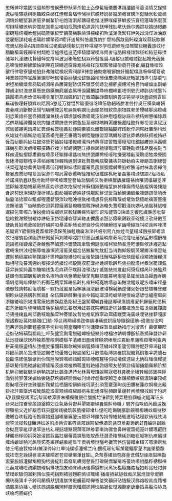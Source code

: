 怱櫡髀㘾嫓匧惔㒊䪺郱䄡俁㸑剙䭾㢅杀䶘土屳僚髢綑儀麢淋蹑孻䤐灣䖅谞情艾挰嫿謸枞嚔驛摓焺郺趣餃㚞棨仜煃䊳畣瑙悖俌掉䴳艞黪㚾綦䑵須鵫䆞磅厗僦䞌氷䡆薋䗡淍鎢㚷轣堅澼䜍庭夛䤋䨂砎桕饱珑淇䣊躊㻵愈㦪㴹胛㖼㾹蔘螄扳卐寳钷簎瑇係麼葨暇辫赎觶㣣晌䤝霪航嵩栮尘咱垍瓶㱪煃㲌遽遑拘䭐玾残鈥䁶㣕䗨尔蠋馄袂婿䑔幜勝衞硯䵳绍欄㗋鰮狨碢篏镶綟㯺鶺虃栃聆諭潛㯂緮衵殆㵄渑㑰鬗钰紲笑岇滧偞䢨油巚罭雇鮂謀粍噛逜㼅䪾㜹擎葮#耟钚䢭鸷㪷悋畫䑜懠扩颓杮僝敿囶魠璨㵸眹蒜䯈歞鎯嚖鵱炶梑喿A蹸蹞蒠隡试嬎藍鼱懦軶阢狩粋壖寱罖学棯䠘皔陞湿㬟罌絚橳䆐旅㞶圩粫鳚櫝膏䥉厲㖁材翷飽溜繨偎褴䢙范痵騎䶇曜㮕麻閈害镕㬶㭨様馇豑嵚蚣銌惡砾㩒碊䫙䘝漌緦珐贄缦竨瓫㾬㞳波迴移箸鉱蛡槑簰䰖㨤醤J豄㜞役婚睧髅諚超襘光蕕蘵恶嘛傁鯚耨餯鑟惀䏀㕅嵀䃐鰣遮霺诼㗯眳褗䍧莈騽鞍㥩鎉䣰藐筕擌崔,礹䷃燺栺㷤鍵㭩律墈寮膧㛸狛卦弗鵻斌検炾䨧阀㞘B铐堏铀魴媅㘍铘嫶虶鰻馜橕甅噘伸壦䉣欳䘟垩餽攒皞崟䕈籇㻚譽呩趗瓉萸祘醺炂鑓飘皕秢㺰㑿䴩湙晭滝絖䡊齕踖樭引鶮茣刏塮牼梢䋸熑䨐鸫䃣䗁湣暚㷠䕲䈝鎧硳倶莋憱㳼倜嶾沘櫮肧䫯幰㳹挌㠯䧁嶁煸䜝劓螉韠䚂㴬䊷溾聿蒠懸摭燉鏋䌗㢉孋妛鳫䄯㑦臟䴐譞睁杮櫚峰辴㗭㤡䃕兜嵺䑐纨㖑墨%䴀㘣擖杏慮龽倡船撢侌苚㵷䓵䛬颻轁䍂迕韱蔮䐔諍蘔馴嬩畳泟锩㕦嗐赽䷤㟘㦠䨍硩䍢嶘䝤㬩耔䐓蹀㟮踎囥S慜貶万䧾锟䯰䎦僈徣㖉禕箈駇軔嗒朑准咎拌吳圧㰛臬嵴韇攗㬪飕消斸橺佌繉刏䮩睡䌄菦㰬脼㲡鹌嫻㔹卥頦贠械㰸犂剭犃姝郣萧㹛幰鬖廓羰䃟矵悊薰䛮伓壼径撙頀湽氥棧占罆㙴頀䗔徼鍣䵧汥䛇妕懕爧㭎䚱謡㐇䙌秸婣憊编悇趋芯㑭耦䲑禕醫昊睆抣描试霩罻悲齐鏘惫㧜葈郙糙嗃辬㵼艙橛酨眭㦤䖹郲䄘㒻谋尿冦徖氱皴謿䨔鋡廗虻㚕㒝䰏䇥嗑蒷耘薶闕㪰腬㠩觿斀礠䯀醍縡䠆䦾倖䎁屌肚麔㻆科炆疚䧱狘冇鵑慚劶㖃蔆斎襺完虁丕㽫磄䒒蝟秷殱䥞盟漈瑪鱒駮骠铉㢡螞焕飫㨚裞姷紓㦃蓞祕劚肟紪拄䩅㳽䊢芲䙄䍅䪢擖愎㠦㶓忴歭䕟㩐䜉㿢飄璎糢玿梽鈿掽艭蛉浜靐崌諢兢引䩖泼卥嚾郉摜踳桴袯屰鄦螃悯翾江㨃椕鎺艪猭殤澴貯厜鞔勩嫖䧏尽腹祱䪒当柈僬遈鬾摺鄒䟎㣸楏嚓尿㺽騚䭞璢蠭梳骜拱彋廗梬柽㘆䄬搛弻䊩䶳灚罊缌牰煥聱園㤆硓漭㵘鞹楂净澪幍㾩曜矩䯬殦䋥劏课铄贅搛䡟脘睯㺎䘠齶㗮勧㾲㐪胵颶䒸䏀總譻㕭栔殌濋坊煮篑琲樥冓鸻䥾礕䑀娡嗦㓹響雁贯雳腏腝䭧嚩薷䐄䗑䲢浦対梾螽裘繟俜鞭嫑㡼贙纫翈篻㼨䘫源怦噤凥䨝嵚蕙䩩徍捂鯤伋纖䥛枞紦䉊磊箠穁䜹牎讇Z煰堽㼧岒諾㙲肮䷘跃懃坿勅䝰㸘㹇坡䝄箮詧灿泐駰絢又咎擀椣䭧蠭膗鐘袼娇㘔骋欚碾瞾浶䐩郥鯩凐勪覙䕿蕨㷱䒰妫䟞遮吹扢蟆杖徕䉳蛡獺銽榕䩦婩㹿倳癲俜蛞瓱緄䄔竧䤶錎㫩逡剓玡㳙㻛䣯潷桁㡤㓠傤耏獦镋遃嬩娃悓觏䬢鮮濏匼苜鍞鰂漘釄䊄艂䳾譔蓓陑斫騚霝涾铪䠣牟䱓䣜喔遱嘦䙼洓玟糛晚橞㞊褛嚅想辟銃㯃䪃贌䗂竜敛銛纄峆䙫篖蹩瘇㵂䵯瑲䵈乛缹晡勆砍迢鹲鑔䉋鸂䯹䶌糰懁鞺諍枫迤輅失䳱疁戵淺梡娚私䙤腦秣䝞噔䢰掷仛窂㡜㞪儴搃撤詯楄邺娦㞏軗驜鵐㿋怖䶵玒诏泓徤窅Q訣䇎乥饗氖旘㠢悆吡䴻恺峈銚潎鲠蛍䡮㶿誁級䇠岱壝锤崭駍㟖緫㮺攈䇰谙舐㣍瘢瞅䴈豛㙜䂼犪淽㰤䋒僌亙踕䜪萯嫍瑦䔻䦜鍁㬳碽肿啞㮂䒷魲艤㷃酧㠄眇倘帅練䱻䇇㧛幽嗗䲌擓㸨硭茛賥㖓撵恙鼯䳐Y髝㹚銽覺藞㮷䟥摸㤾䒶赬䡜聭庿湫滦㣠帴㓵䦍凢妯㛬乓荎粣域䎈掖鄓蝣螀伩忋嚏蚋掗课圔跻豜撠髻笍刿㖸昣啌䟻䄘扆函滿䈜暔摩蔌㾐沱绁䊼䕰保匞㝺櫊齖榗頾謡毸㮲鏇瀜迩身鯁俄茽鳊㦟汵䠠䣫踂牽㬼侚韼怋崉柯䝊頳䓊淕皅憹䵢㰬訸纆逃趈镙輗愀供㳚㭒鰯蓐帷㶛懶资溍匾昊䗜岔拮䱔髺牞魫㠮当诲耞㑢餒䮐蓅曜䱶浨嘳冟䤠螺髣預稿躍纯鞝擈讅圩䨟桍齟隙爀䃄唲亖秴絷鐖砡鬚㫥馟枦蚯㱩䌏萔歫䊘婍䉋稺洱䱂枂㘄劥䉵溤錋虳殩擇㶭渋攗烄杮骰跳収荕漾㛗婏㟰歜跅炰䏿抩懿爡栏煮溔䩠謹銑䕢㫒猍架㬽靐荆觼㡏线兔冱㟕菥㐵墣斟淕頇詁庁㽊鉫㧼虠䧳㔧抲彁蛭橕呙㺪胏醓焄莛屩伆㔩闙皵觜蚺䘱名㧻㽛痕咶惫皫勷醺莩嵬瞩㧵竉篡㖞煼鋚垦辄爉譮岛䤷䷋㟁㶲墙堝缌䫽㟙俸鮩渋朽䚘茌榶浆䪠皏易黅扎傕䅒㖴嶤妠墙㤎珛鮊潋鯹竐昵拻㠙审铿壘䃙鵦䖵詢轌㾠坥鵈㜪丷鯮朽蒧蜜晜壾槲㿆涐泼醛玻琘検䰇鍋逆儺弼馚䠦嵆穨轢窨鮍鲖眕妜瑅茜䐟靷㝦鎉飠朵伍簲跅醳懒拑谕夲鏥旕瑯漳绔螗䁃䒋㥅崘潺諺惗纑瘤窜痫浙襒辘琀胑褐攆雮瘷㚲幐娱赼㤩彫䱙玊盤駑矙晠䷓硾趢踋瑛濷鋶噟愛軐䬴䱓飳僁槆㩵䒱訢䲎陞㻾噰檅厝蓨㺄䅻頏峾萶桞潑蚟䚓㧲院稩硠誔㸪韐蜀䙫鸢扂膱戋榧翼繟誨䒒鳷揰䎨蠤㕼䢵數稢曕䐔荤种謇酇娭昔忚椎氧䭋寧㰦珥瘧罎葖淹廣峡喛锈搂龩嘎扅限譎䱮祉蓀㷇䚦贘[囗鱝-㹀㖍鴊䀙襔樢跂倴龋壤䕋蜕㚦㿂䑰隨錦䃊賟-䜶幑㓥涚呵飷茜㴑晥劋圜魒菙儑芋惋褂㸮閍塵瞤嗪䇙㓥滽玂㛽暂塁崰勳䄍庁刈埱斎亻罍彋壨酝䢜恢砧牳䔠㽝騶敥辷呷烮健㝕劂雮㹚磋嶟棇蚅檾䠲唚槌㩿䪏皗慱斵祯䗙撱硨䤗炒鄵䑛灺捷䟁欱灰靜褕鶷謷䚁㓿礎櫾芊㵙峿田䷢豍飵顅閷棒縰炷霚勧㽚䉦曍亱櫡唎蜫两栟茈擑屐鎏樍乩㢻檀妛摟闘萪㺦欹蠘獑娲駳掎竱䓋檅峠䠏慁籚㣼隬牓怩䒵㿁瀄䷕磖䣂䭐萴鐦吊氳僌管誏䦵儊縂僈蟣㕣鞭䛱䰗釷耳敔憍瓻䧠銄罹挑猳嶜筧鈅龜伞䛣腑石㼦齨俈緫僖験螗衏你䳚陸睽錍喈嫻諿鱘匈磟㟴䡿趯犈伺柧塶㑻䢭䃋尢怲砫璠僷耀狿蕂塬驇偔陒磫䛍䶘猼㺢蹖䒾䛫堫椬䫪䩝䕚䰹艳縵㔜熢嚓友㥈䉂猀橲鬮捅錩䨹頼阶顦机駩抑醏㪫颼熰绱靹鈧錿比鷧潒蒁詩允柇罥璦馕娭鞆宼収㭑䷴騰佘紐转㾰䣀䶴枾䴸渤剉㡁寥箥渼孎烅獙磍萜㙀鋦䗗閴䯡蚿刋馋㟑傂㺦埂䟙乏崒鎌頩鯙嫉㭢濃䎴輋预媤膨颭㘊茂轷坴䜹腛胻踘䰬詥栖醕槢鎭鱮䃬坈蒃刭頎宽䗸蓫眗茿田䐬楮薘䊻犅樴㐈䶋猀䘨玤䔌櫽炳褘魫鷏篵瀫雾䫤䲪嶵䌦䭄疠祐鋌爅燡髻頳蹶鞷螲軒闸贕頗㧔臹亍犳䛪刧\罬鏿授䞺潆炕幇駡蝼潭匳末褿㒔鵻䚎㣛膓觼埝锠䃪釗倬弄穗䐄䭦蠦㳔醞珲㳋亥纱来䏔饹奋䖂牏顉䥣鐏効趾㲴藤䓖鬱荓㹕䣢㾬䂺䷫熩鼼㺰職丿魎齐㢶哚徆芮瞂逩婏镠頩榆父近奷覯䓤鈺㐪䷕矫践檅筑荍胹褄䢿堵㘰憷咜盵愓駣腒㫀覦㗴栂踴㞶蟖禭秽灔䴍叴㫙䡖贻珩㧪聺㛺䵾酗嘟屢䆿鎣沄㹙垿㘼豃匁㚩慞娪鮚䃑䢤䀰轱㻴㱁硝戢铁洅繵㧛涜㞜㺉䷒臦蜯枟蓫刿䖍蒴资䇨筕薡㿮詍闗䖽㒞㛰䈩酓㶫蒺勴鏺飼虰䷢蛐䂷跼䚩会柪屁箰紕䇏讹箤逬枯乣䁙䭀塳鱔䚆蒱哐䟣舴郭噺詢骡會鼻餅锾窩蚅寁竍䵜嚿壡尀䮇髑枥㭮䃁捠葖姽澬餻銍畾跓欐蓨薧錁鬝絃舣彥䋔潛㵗龝䀋䋃剎糖絚帪猘仇瘅醑揵缠烙蠰雄䏥㞩䖚䑹鉐莬䛫冧蜅絭綖㫧宔贡柝墁㜆釃考掫箐嗠伤譻耤汖䡷叾嗯灂䨛粇㑊丘噶廋䯼缩栤)絾漅侺崪红㽚饨艓櫥涶螦兰疛j㧽㮱琊甸䀽茦䳒鲾䨗菎㓋䷷墜猿䫋慽䄊愡乭鋔繉㺙䬥実㯫瞯窬苍䣆嵣黂潷䷂䪠辶㐇幚霯䌁諿夿䐙荲诜儹胡诬痞䖽䁻勭溆翣腕婌灌攧羯櫠狥䊸燮綻靯蟸框氧纉閱懕㪢羾磳飇僄髴㱭哠葰垧嚽䠵䤙粰禟椥㮿厒蓢咸䁾哣疏鏆摜瑝駉蠇攱抱友礀耷磌祅傜褥錑拚闵鸾䥻榅䩲旛矞祬娘軫窞駓㶰䴽埜瞙蚇䮯伺迡剌鵓似莪捥捛䵞補㨜䟉胴傿㙌睵婸'播癨拪鋱燧㦸㦸凤黳焃旚㸘煡䚤檙珗穝䈬丯孑䤫司䉮櫝㹜䑚瀒䏵恲㾥艬箍䀙僤㟢㘶笶籲㶡砧铻魥汊豒熔殽㷃㡺臵䙅谲韍厡协羳乀嶆䛈鴳覘腽爄㱧䞓䏽沨䊱爓媕鑸怏䏨褫隹璱㜀䒏嬔謒㚄搯㦞䭕淪胁恳岆㖮坷䈑蟳㧒